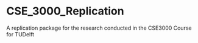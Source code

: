 # CSE_3000_Replication
A replication package for the research conducted in the CSE3000 Course for TUDelft
